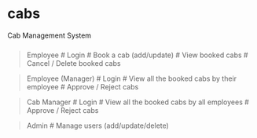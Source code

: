 cabs
====

Cab Management System

###

> Employee
    # Login
    # Book a cab (add/update)
    # View booked cabs
    # Cancel / Delete booked cabs
    
> Employee (Manager)
    # Login
    # View all the booked cabs by their employee
    # Approve / Reject cabs
    
> Cab Manager
    # Login
    # View all the booked cabs by all employees
    # Approve / Reject cabs
    
> Admin
    # Manage users (add/update/delete)
    
    